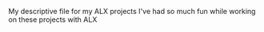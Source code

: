 My descriptive file for my ALX projects
I've had so much fun while working on these projects with ALX
